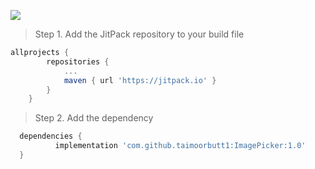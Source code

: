 [![](https://jitpack.io/v/taimoorbutt1/imageResizer.svg)](https://jitpack.io/#taimoorbutt1/imageResizer)

> Step 1. Add the JitPack repository to your build file

```gradle
allprojects {
		repositories {
			...
			maven { url 'https://jitpack.io' }
		}
	}
  ```
  
  > Step 2. Add the dependency
  
  ```gradle
 	dependencies {
	        implementation 'com.github.taimoorbutt1:ImagePicker:1.0'
	}
  ```
